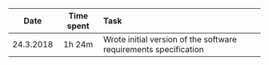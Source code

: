 | Date          | Time spent    | Task                                                              |
| ------------- |:-------------:| :-----------------------------------------------------------------|
| 24.3.2018     | 1h 24m        |  Wrote initial version of the software requirements specification |